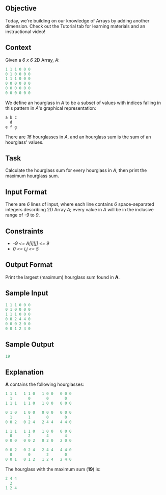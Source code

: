 ## Objective

Today, we're building on our knowledge of Arrays by adding another dimension. Check out the Tutorial tab for learning materials and an instructional video!

## Context

Given a *6 x 6* 2D Array, *A*:

```c++
1 1 1 0 0 0
0 1 0 0 0 0
1 1 1 0 0 0
0 0 0 0 0 0
0 0 0 0 0 0
0 0 0 0 0 0
```

We define an hourglass in *A* to be a subset of values with indices falling in this pattern in *A*'s graphical representation:

```c++
a b c
  d
e f g
```

There are *16* hourglasses in *A*, and an hourglass sum is the sum of an hourglass' values.

## Task

Calculate the hourglass sum for every hourglass in *A*, then print the maximum hourglass sum.

## Input Format

There are *6* lines of input, where each line contains *6* space-separated integers describing 2D Array *A*; every value in *A* will be in the inclusive range of *-9* to *9*.

## Constraints

* *-9 <= A[i][j] <= 9*
* *0 <= i,j <= 5*

## Output Format

Print the largest (maximum) hourglass sum found in **A**.

## Sample Input

```c++
1 1 1 0 0 0
0 1 0 0 0 0
1 1 1 0 0 0
0 0 2 4 4 0
0 0 0 2 0 0
0 0 1 2 4 0
```

## Sample Output

```c++
19
```

## Explanation

**A** contains the following hourglasses:

```c++
1 1 1   1 1 0   1 0 0   0 0 0
  1       0       0       0
1 1 1   1 1 0   1 0 0   0 0 0

0 1 0   1 0 0   0 0 0   0 0 0
  1       1       0       0
0 0 2   0 2 4   2 4 4   4 4 0

1 1 1   1 1 0   1 0 0   0 0 0
  0       2       4       4
0 0 0   0 0 2   0 2 0   2 0 0

0 0 2   0 2 4   2 4 4   4 4 0
  0       0       2       0
0 0 1   0 1 2   1 2 4   2 4 0
```

The hourglass with the maximum sum (**19**) is:

```c++
2 4 4
  2
1 2 4
```
